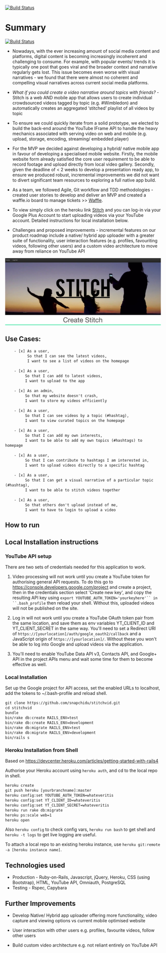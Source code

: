 [![Build Status](https://travis-ci.org/snapchidu/stitchvid.svg?branch=develop)](https://travis-ci.org/snapchidu/stitchvid)

Summary
=================

[![Build Status](https://travis-ci.org/snapchidu/stitchvid.svg?branch=develop)](https://travis-ci.org/snapchidu/stitchvid)

* Nowadays, with the ever increasing amount of social media content and platforms, digital content is becoming increasingly incoherent and challenging to consume. For example, with popular events/ trends it is typically one post that goes viral and the broader context and narrative regularly gets lost.  This issue becomes even worse with visual narratives - we found that there were almost no coherent and compelling visual narratives across current social media platforms.

* *What if you could create a video narrative around topics with friends?* - Stitch is a web AND mobile app that allows users to create individual crowdsourced videos tagged by topic (e.g. #Wimbledon) and automatically creates an aggregated ‘stitched’
playlist of all videos by topic

* To ensure we could quickly iterate from a solid prototype, we elected to build the back-end around the YouTube IFrame API to handle the heavy mechanics associated with serving video on web and mobile (e.g. upload, storage, encoding, streaming/ embedded player)

* For the MVP we decided against developing a hybrid/ native mobile app in favour of developing a specialised mobile website. Firstly, the mobile website form already satisfied the core user requirement to be able to record footage and upload directly from local video gallery. Secondly, given the deadline of < 2 weeks to develop a presentation ready app, to ensure we produced robust, incremental improvements we did not want to divert significant team resources to exploring a full native app build.

* As a team, we followed Agile, Git workflow and TDD methodologies - created user stories to develop and deliver an MVP and created a waffle.io board to manage tickets >> [Waffle](https://waffle.io/snapchidu/stitchvid).

* To view simply click on the heroku link [Stitch](http://stitchvid.herokuapp.com/) and you can log-in via your Google Plus Account to start uploading videos via your YouTube account. Detailed instructions for local installation below.

* Challenges and proposed improvements - incremental features on our product roadmap include a native/ hybrid app uploader with a greater suite of functionality, user interaction features (e.g. profiles, favouriting videos, following other users) and a custom video architecture to move away from reliance on YouTube API


![Stitch - Front Page](https://github.com/AlexHandy1/stitchvid/blob/master/public/Stitchvid.png)

Use Cases:
-------

```
    - [x] As a user,
          So that I can see the latest videos,
          I want to see a list of videos on the homepage

    - [x] As a user,
         So that I can add to latest videos,
         I want to upload to the app

    - [x] As an admin,
         So that my website doesn't crash,
         I want to store my videos efficiently

    - [x] As a user,
         So that I can see videos by a topic (#hashtag),
         I want to view curated topics on the homepage

    - [x] As a user,
         So that I can add my own interests,
         I want to be able to add my own topics (#hashtags) to homepage

    - [x] As a user,
         So that I can contribute to hashtags I am interested in,
         I want to upload videos directly to a specific hashtag

    - [x] As a user,
         So that I can get a visual narrative of a particular topic (#hashtag),
         I want to be able to stitch videos together

    - [x] As a user,
         So that others don't upload instead of me,
         I want to have to login to upload a video
```

How to run
----

## Local Installation instructions

### YouTube API setup

There are two sets of credentials needed for this application to work.

1) Video processing will not work until you create a YouTube token for authorising general API requests.
To do this go to https://console.developers.google.com/project and create a project,
then in the credentials section select 'Create new key', and copy the resulting
API key using `export YOUTUBE_AUTH_TOKEN='yourkeyhere'`` in ``.bash_profile` then
reload your shell. Without this, uploaded videos will not be published on the site.

2) Log in will not work until you create a YouTube OAuth token pair from the same location, and save
them as env variables YT_CLIENT_ID and YT_CLIENT_SECRET in the same way. You'll need to set a Redirect URI of `https://[yourlocation]/auth/google_oauth2/callback` and a JavaScript origin of `https://[yourlocation]/`. Without
these you won't be able to log into Google and upload videos via the application.

3) You'll need to enable YouTube Data API v3, Contacts API, and Google+ API in the project APIs menu and wait some time for them to become effective as well.

### Local Installation

Set up the Google project for API access, set the enabled URLs to localhost, add the tokens to ~/.bash-profile and reload shell.
```
git clone https://github.com/snapchidu/stitchvid.git
cd stitchvid
bundle
bin/rake db:create RAILS_ENV=test
bin/rake db:create RAILS_ENV=development
bin/rake db:migrate RAILS_ENV=test
bin/rake db:migrate RAILS_ENV=development
bin/rails s
```

### Heroku Installation from Shell

Based on https://devcenter.heroku.com/articles/getting-started-with-rails4

Authorise your Heroku account using `heroku auth`, and cd to the local repo in shell.
```
heroku create
git push heroku [yourbranchname]:master
heroku config:set YOUTUBE_AUTH_TOKEN=whateveritis
heroku config:set YT_CLIENT_ID=whateveritis
heroku config:set YT_CLIENT_SECRET=whateveritis
heroku run rake db:migrate
heroku ps:scale web=1
heroku open
```

Also `heroku config` to check config vars, `heroku run bash` to get shell and `heroku -t logs` to get live logging are useful.

To attach a local repo to an existing heroku instance, use `heroku git:remote -a [heroku instance name]`.

Technologies used
----

* Production - Ruby-on-Rails, Javascript, jQuery, Heroku, CSS (using Bootstrap), HTML, YouTube API, Omniauth, PostgreSQL
* Testing - Rspec, Capybara

Further Improvements
----

*  Develop Native/ Hybrid app uploader offering more functionality, video capture and viewing options vs current mobile optimised website

*  User interaction with other users e.g. profiles, favourite videos, follow other users

*  Build custom video architecture e.g. not reliant entirely on YouTube API
